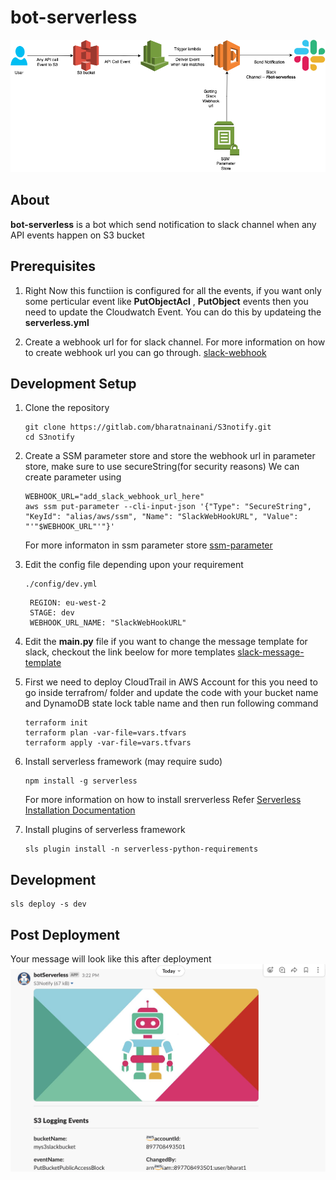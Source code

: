 # bot-serverless
![](./S3Notify.drawio.png)

## About
**bot-serverless** is a bot which send notification to slack channel when any  API events happen on S3  bucket

## Prerequisites
  1. Right Now this functiion is configured for all the events, if you want only some perticular event like **PutObjectAcl** ,
    **PutObject**  events then you need to update the Cloudwatch Event. You can do this by updateing  the **serverless.yml** 

  2. Create a webhook url for for slack channel. For more information on how to create webhook url you can go through.
   [slack-webhook](https://slack.com/intl/en-in/help/articles/115005265063-Incoming-webhooks-for-Slack)

## Development Setup
1. Clone the repository
   ```
   git clone https://gitlab.com/bharatnainani/S3notify.git
   cd S3notify
   ```

2. Create a SSM parameter store and store the webhook url in parameter store, make sure to use secureString(for security reasons)
   We can create parameter using
   ```
   WEBHOOK_URL="add_slack_webhook_url_here"
   aws ssm put-parameter --cli-input-json '{"Type": "SecureString", "KeyId": "alias/aws/ssm", "Name": "SlackWebHookURL", "Value":   "'"$WEBHOOK_URL"'"}'
   ```
   For more informaton in ssm parameter store 
    [ssm-parameter](https://docs.aws.amazon.com/systems-manager/latest/userguide/systems-manager-parameter-store.html)
  
3. Edit the config file depending upon your requirement
   ```
   ./config/dev.yml
   ```
   
   ```
    REGION: eu-west-2
    STAGE: dev
    WEBHOOK_URL_NAME: "SlackWebHookURL"
   ```
4. Edit the **main.py** file if you want to change the message template for slack,
   checkout the link beelow for more templates
   [slack-message-template](https://app.slack.com/block-kit-builder/TMJ9DBEG2#%7B%22blocks%22:%5B%7B%22type%22:%22section%22,%22text%22:%7B%22type%22:%22mrkdwn%22,%22text%22:%22You%20have%20a%20new%20request:%5Cn*%3CfakeLink.toEmployeeProfile.com%7CFred%20Enriquez%20-%20New%20device%20request%3E*%22%7D%7D,%7B%22type%22:%22section%22,%22fields%22:%5B%7B%22type%22:%22mrkdwn%22,%22text%22:%22*Type:*%5CnComputer%20(laptop)%22%7D,%7B%22type%22:%22mrkdwn%22,%22text%22:%22*When:*%5CnSubmitted%20Aut%2010%22%7D,%7B%22type%22:%22mrkdwn%22,%22text%22:%22*Last%20Update:*%5CnMar%2010,%202015%20(3%20years,%205%20months)%22%7D,%7B%22type%22:%22mrkdwn%22,%22text%22:%22*Reason:*%5CnAll%20vowel%20keys%20aren't%20working.%22%7D,%7B%22type%22:%22mrkdwn%22,%22text%22:%22*Specs:*%5Cn%5C%22Cheetah%20Pro%2015%5C%22%20-%20Fast,%20really%20fast%5C%22%22%7D%5D%7D,%7B%22type%22:%22actions%22,%22elements%22:%5B%7B%22type%22:%22button%22,%22text%22:%7B%22type%22:%22plain_text%22,%22emoji%22:true,%22text%22:%22Approve%22%7D,%22style%22:%22primary%22,%22value%22:%22click_me_123%22%7D,%7B%22type%22:%22button%22,%22text%22:%7B%22type%22:%22plain_text%22,%22emoji%22:true,%22text%22:%22Deny%22%7D,%22style%22:%22danger%22,%22value%22:%22click_me_123%22%7D%5D%7D%5D%7D)


5. First we need to deploy CloudTrail in AWS Account for this you need to go inside terrafrom/ folder and  update the code with your bucket name and DynamoDB state lock table name  and then run following command
    ```
    terraform init
    terraform plan -var-file=vars.tfvars
    terraform apply -var-file=vars.tfvars
    ```



6. Install serverless framework (may require sudo)
   ```
   npm install -g serverless
   ```
   For more information on how to install srerverless
   Refer [Serverless Installation Documentation](https://www.serverless.com/framework/docs/getting-started#install-as-a-standalone-binary)

7. Install plugins of serverless framework
   ```
   sls plugin install -n serverless-python-requirements
   ```
## Development 
   ```
   sls deploy -s dev 
   ```

## Post Deployment
   
   Your message will look like this after deployment
![](./slack-message.png)
